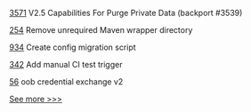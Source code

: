 
[3571](https://github.com/hyperledger/fabric/pull/3571) V2.5 Capabilities For Purge Private Data (backport #3539)

[254](https://github.com/hyperledger/fabric-chaincode-java/pull/254) Remove unrequired Maven wrapper directory

[934](https://github.com/hyperledger/firefly/pull/934) Create config migration script

[342](https://github.com/hyperledger-labs/fabric-token-sdk/pull/342) Add manual CI test trigger

[56](https://github.com/hyperledger-labs/acapy-java-client/pull/56) oob credential exchange v2


[See more >>>](https://start-here.hyperledger.org/pull-requests)
